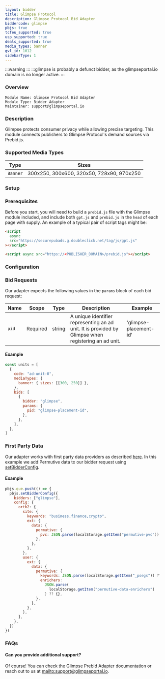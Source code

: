 ```yaml
---
layout: bidder
title: Glimpse Protocol
description: Glimpse Protocol Bid Adapter
biddercode: glimpse
pbjs: true
tcfeu_supported: true
usp_supported: true
deals_supported: true
media_types: banner
gvl_id: 1012
sidebarType: 1
---
```


:::warning
:::
:::glimpse is probably a defunct bidder, as the glimpseportal.io domain is no longer active.
:::
### Overview

```text
Module Name: Glimpse Protocol Bid Adapter
Module Type: Bidder Adapter
Maintainer: support@glimpseportal.io
```

### Description

Glimpse protects consumer privacy while allowing precise targeting. This module connects publishers
to Glimpse Protocol's demand sources via Prebid.js.

### Supported Media Types



| Type | Sizes |
| -------- | ----------------------------------------- |
| `Banner` | 300x250, 300x600, 320x50, 728x90, 970x250 |

### Setup

### Prerequisites

Before you start, you will need to build a `prebid.js` file with the Glimpse module included, and include both `gpt.js` and `prebid.js` in the `head` of each page with supply. An example of a typical pair of script tags might be:

```html
<script
  async
  src="https://securepubads.g.doubleclick.net/tag/js/gpt.js"
></script>

<script async src="https://<PUBLISHER_DOMAIN>/prebid.js"></script>
```

### Configuration

### Bid Requests

Our adapter expects the following values in the `params` block of each bid request:



| Name | Scope | Type | Description | Example |
| ----- | -------- | ------ | --------------------------------------------------------------------------------------------------- | ---------------------- |
| `pid` | Required | string | A unique identifier representing an ad unit. It is provided by Glimpse when registering an ad unit. | 'glimpse-placement-id' |

#### Example

```javascript
const units = [
  {
    code: "ad-unit-0",
    mediaTypes: {
      banner: { sizes: [[300, 250]] },
    },
    bids: [
      {
        bidder: "glimpse",
        params: {
          pid: "glimpse-placement-id",
        },
      },
    ],
  },
]
```

### First Party Data

Our adapter works with first party data providers as described [here](https://docs.prebid.org/features/firstPartyData.html). In this example we add Permutive data to our bidder request using [setBidderConfig](https://docs.prebid.org/features/firstPartyData.html#supplying-bidder-specific-data).

#### Example

```javascript
pbjs.que.push(() => {
  pbjs.setBidderConfig({
    bidders: ["glimpse"],
    config: {
      ortb2: {
        site: {
          keywords: "business,finance,crypto",
          ext: {
            data: {
              permutive: {
                pvc: JSON.parse(localStorage.getItem("permutive-pvc")) ?? {},
              },
            },
          },
        },
        user: {
          ext: {
            data: {
              permutive: {
                keywords: JSON.parse(localStorage.getItem("_psegs")) ?? [],
                enrichers:
                  JSON.parse(
                    localStorage.getItem("permutive-data-enrichers")
                  ) ?? {},
              },
            },
          },
        },
      },
    },
  })
})
```

### FAQs

#### Can you provide additional support?

Of course! You can check the Glimpse Prebid Adapter documentation or reach out to us at [mailto:support@glimpseportal.io](support@glimpseportal.io).
